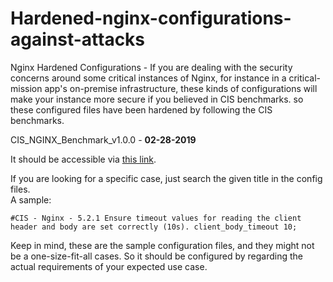 # Hardened-nginx-configurations-against-attacks
Nginx Hardened Configurations - If you are dealing with the security concerns around some critical instances of Nginx, for instance in a critical-mission app's on-premise infrastructure, these kinds of configurations will make your instance more secure if you believed in CIS benchmarks.
so these configured files have been hardened by following the CIS benchmarks.

CIS_NGINX_Benchmark_v1.0.0 - **02-28-2019**

It should be accessible via [this link](https://www.cisecurity.org/benchmark/nginx).

If you are looking for a specific case, just search the given title in the config files.  
A sample:

`#CIS - Nginx - 5.2.1 Ensure timeout values for reading the client header and body are set correctly (10s).
client_body_timeout 10;`

Keep in mind, these are the sample configuration files, and they might not be a one-size-fit-all cases. So it should be configured by regarding the actual requirements of your expected use case. 